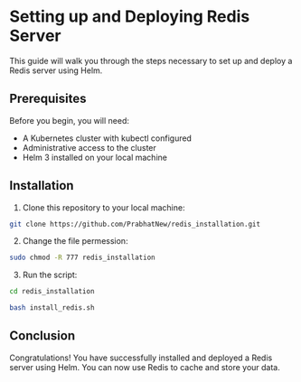 # Setting up and Deploying Redis Server

This guide will walk you through the steps necessary to set up and deploy a Redis server using Helm.

## Prerequisites

Before you begin, you will need:

- A Kubernetes cluster with kubectl configured
- Administrative access to the cluster
- Helm 3 installed on your local machine

## Installation

1. Clone this repository to your local machine:

```bash
git clone https://github.com/PrabhatNew/redis_installation.git
```

2. Change the file permession:

```bash
sudo chmod -R 777 redis_installation
```
3. Run the script:
```bash
cd redis_installation
```
```bash
bash install_redis.sh
```

## Conclusion

Congratulations! You have successfully installed and deployed a Redis server using Helm. You can now use Redis to cache and store your data. 


